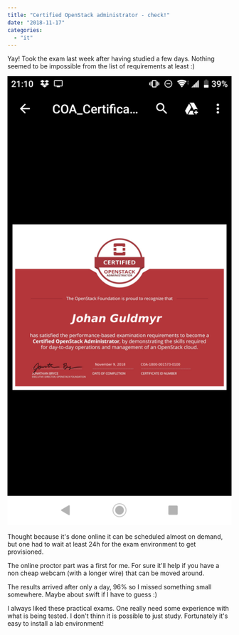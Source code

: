```yaml
---
title: "Certified OpenStack administrator - check!"
date: "2018-11-17"
categories: 
  - "it"
---
```


Yay! Took the exam last week after having studied a few days. Nothing seemed to be impossible from the list of requirements at least :)

![](images/Screenshot_20181117-211026-512x1024.png)

Thought because it's done online it can be scheduled almost on demand, but one had to wait at least 24h for the exam environment to get provisioned.

The online proctor part was a first for me. For sure it'll help if you have a non cheap webcam (with a longer wire) that can be moved around.

The results arrived after only a day, 96% so I missed something small somewhere. Maybe about swift if I have to guess :)

I always liked these practical exams. One really need some experience with what is being tested. I don't thinn it is possible to just study. Fortunately it's easy to install a lab environment!
